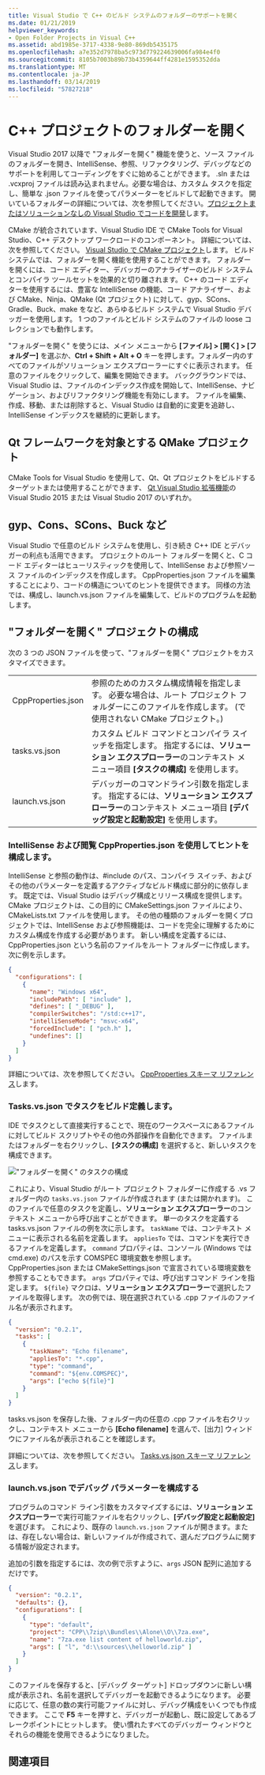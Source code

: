 ```yaml
---
title: Visual Studio で C++ のビルド システムのフォルダーのサポートを開く
ms.date: 01/21/2019
helpviewer_keywords:
- Open Folder Projects in Visual C++
ms.assetid: abd1985e-3717-4338-9e80-869db5435175
ms.openlocfilehash: a7e352d7978ba5c973d779224639006fa984e4f0
ms.sourcegitcommit: 8105b7003b89b73b4359644ff4281e1595352dda
ms.translationtype: MT
ms.contentlocale: ja-JP
ms.lasthandoff: 03/14/2019
ms.locfileid: "57827218"
---
```

# <a name="open-folder-projects-for-c"></a>C++ プロジェクトのフォルダーを開く

Visual Studio 2017 以降で "フォルダーを開く" 機能を使うと、ソース ファイルのフォルダーを開き、IntelliSense、参照、リファクタリング、デバッグなどのサポートを利用してコーディングをすぐに始めることができます。 .sln または .vcxproj ファイルは読み込まれません。必要な場合は、カスタム タスクを指定し、簡単な .json ファイルを使ってパラメーターをビルドして起動できます。 開いているフォルダーの詳細については、次を参照してください。[プロジェクトまたはソリューションなしの Visual Studio でコードを開発](/visualstudio/ide/develop-code-in-visual-studio-without-projects-or-solutions)します。

CMake が統合されています、Visual Studio IDE で CMake Tools for Visual Studio、C++ デスクトップ ワークロードのコンポーネント。 詳細については、次を参照してください。 [Visual Studio で CMake プロジェクト](cmake-projects-in-visual-studio.md)します。 ビルド システムでは、フォルダーを開く機能を使用することができます。 フォルダーを開くには、コード エディター、デバッガーのアナライザーのビルド システムとコンパイラ ツールセットを効果的と切り離されます。 C++ のコード エディターを使用するには、豊富な IntelliSense の機能、コード アナライザー、および CMake、Ninja、QMake (Qt プロジェクト) に対して、gyp、SCons、Gradle、Buck、make をなど、あらゆるビルド システムで Visual Studio デバッガーを使用します。 1 つのファイルとビルド システムのファイルの loose コレクションでも動作します。

"フォルダーを開く" を使うには、メイン メニューから **[ファイル] > [開く] > [フォルダー]** を選ぶか、**Ctrl + Shift + Alt + O** キーを押します。フォルダー内のすべてのファイルがソリューション エクスプローラーにすぐに表示されます。 任意のファイルをクリックして、編集を開始できます。 バックグラウンドでは、Visual Studio は、ファイルのインデックス作成を開始して、IntelliSense、ナビゲーション、およびリファクタリング機能を有効にします。 ファイルを編集、作成、移動、または削除すると、Visual Studio は自動的に変更を追跡し、IntelliSense インデックスを継続的に更新します。 

## <a name="qmake-projects-that-target-the-qt-framework"></a>Qt フレームワークを対象とする QMake プロジェクト

CMake Tools for Visual Studio を使用して、Qt、Qt プロジェクトをビルドするターゲットまたは使用することができます、 [Qt Visual Studio 拡張機能](https://download.qt.io/development_releases/vsaddin/)の Visual Studio 2015 または Visual Studio 2017 のいずれか。

## <a name="gyp-cons-scons-buck-etc"></a>gyp、Cons、SCons、Buck など

Visual Studio で任意のビルド システムを使用し、引き続き C++ IDE とデバッガーの利点も活用できます。 プロジェクトのルート フォルダーを開くと、C コード エディターはヒューリスティックを使用して、IntelliSense および参照ソース ファイルのインデックスを作成します。 CppProperties.json ファイルを編集することにより、コードの構造についてのヒントを提供できます。 同様の方法では、構成し、launch.vs.json ファイルを編集して、ビルドのプログラムを起動します。

## <a name="configuring-open-folder-projects"></a>"フォルダーを開く" プロジェクトの構成

次の 3 つの JSON ファイルを使って、"フォルダーを開く" プロジェクトをカスタマイズできます。

| | |
|-|-|
|CppProperties.json|参照のためのカスタム構成情報を指定します。 必要な場合は、ルート プロジェクト フォルダーにこのファイルを作成します。 (で使用されない CMake プロジェクト。)|
|tasks.vs.json|カスタム ビルド コマンドとコンパイラ スイッチを指定します。 指定するには、**ソリューション エクスプローラー**のコンテキスト メニュー項目 **[タスクの構成]** を使用します。|
|launch.vs.json|デバッガーのコマンドライン引数を指定します。 指定するには、**ソリューション エクスプローラー**のコンテキスト メニュー項目 **[デバッグ設定と起動設定]** を使用します。|

### <a name="configure-intellisense-and-browsing-hints-with-cpppropertiesjson"></a>IntelliSense および閲覧 CppProperties.json を使用してヒントを構成します。

IntelliSense と参照の動作は、#include のパス、コンパイラ スイッチ、およびその他のパラメーターを定義するアクティブなビルド構成に部分的に依存します。 既定では、Visual Studio はデバッグ構成とリリース構成を提供します。 CMake プロジェクトは、この目的に CMakeSettings.json ファイルにより、CMakeLists.txt ファイルを使用します。 その他の種類のフォルダーを開くプロジェクトでは、IntelliSense および参照機能は、コードを完全に理解するためにカスタム構成を作成する必要があります。 新しい構成を定義するには、CppProperties.json という名前のファイルをルート フォルダーに作成します。 次に例を示します。

```json
{
  "configurations": [
    {
      "name": "Windows x64",
      "includePath": [ "include" ],
      "defines": [ "_DEBUG" ],
      "compilerSwitches": "/std:c++17",
      "intelliSenseMode": "msvc-x64",
      "forcedInclude": [ "pch.h" ],
      "undefines": []
    }
  ]
}
```
詳細については、次を参照してください。 [CppProperties スキーマ リファレンス](cppproperties-schema-reference.md)します。

### <a name="define-build-tasks-with-tasksvsjson"></a>Tasks.vs.json でタスクをビルド定義します。

IDE でタスクとして直接実行することで、現在のワークスペースにあるファイルに対してビルド スクリプトやその他の外部操作を自動化できます。 ファイルまたはフォルダーを右クリックし、**[タスクの構成]** を選択すると、新しいタスクを構成できます。

!["フォルダーを開く" のタスクの構成](media/open-folder-config-tasks.png)

これにより、Visual Studio がルート プロジェクト フォルダーに作成する .vs フォルダー内の `tasks.vs.json` ファイルが作成されます (または開かれます)。 このファイルで任意のタスクを定義し、**ソリューション エクスプローラー**のコンテキスト メニューから呼び出すことができます。 単一のタスクを定義する tasks.vs.json ファイルの例を次に示します。 `taskName` では、コンテキスト メニューに表示される名前を定義します。 `appliesTo` では、コマンドを実行できるファイルを定義します。 `command` プロパティは、コンソール (Windows では cmd.exe) のパスを示す COMSPEC 環境変数を参照します。 CppProperties.json または CMakeSettings.json で宣言されている環境変数を参照することもできます。 `args` プロパティでは、呼び出すコマンド ラインを指定します。 `${file}` マクロは、**ソリューション エクスプローラー**で選択したファイルを取得します。 次の例では、現在選択されている .cpp ファイルのファイル名が表示されます。

```json
{
  "version": "0.2.1",
  "tasks": [
    {
      "taskName": "Echo filename",
      "appliesTo": "*.cpp",
      "type": "command",
      "command": "${env.COMSPEC}",
      "args": ["echo ${file}"]
    }
  ]
}
```

tasks.vs.json を保存した後、フォルダー内の任意の .cpp ファイルを右クリックし、コンテキスト メニューから **[Echo filename]** を選んで、[出力] ウィンドウにファイル名が表示されることを確認します。

詳細については、次を参照してください。 [Tasks.vs.json スキーマ リファレンス](tasks-vs-json-schema-reference-cpp.md)します。

### <a name="configure-debugging-parameters-with-launchvsjson"></a>launch.vs.json でデバッグ パラメーターを構成する

プログラムのコマンド ライン引数をカスタマイズするには、**ソリューション エクスプローラー**で実行可能ファイルを右クリックし、**[デバッグ設定と起動設定]** を選びます。 これにより、既存の `launch.vs.json` ファイルが開きます。または、存在しない場合は、新しいファイルが作成されて、選んだプログラムに関する情報が設定されます。

追加の引数を指定するには、次の例で示すように、`args` JSON 配列に追加するだけです。

```json
{
  "version": "0.2.1",
  "defaults": {},
  "configurations": [
    {
      "type": "default",
      "project": "CPP\\7zip\\Bundles\\Alone\\O\\7za.exe",
      "name": "7za.exe list content of helloworld.zip",
      "args": [ "l", "d:\\sources\\helloworld.zip" ]
    }
  ]
}
```

このファイルを保存すると、[デバッグ ターゲット] ドロップダウンに新しい構成が表示され、名前を選択してデバッガーを起動できるようになります。 必要に応じて、任意の数の実行可能ファイルに対し、デバッグ構成をいくつでも作成できます。 ここで **F5** キーを押すと、デバッガーが起動し、既に設定してあるブレークポイントにヒットします。 使い慣れたすべてのデバッガー ウィンドウとそれらの機能を使用できるようになりました。

## <a name="see-also"></a>関連項目


